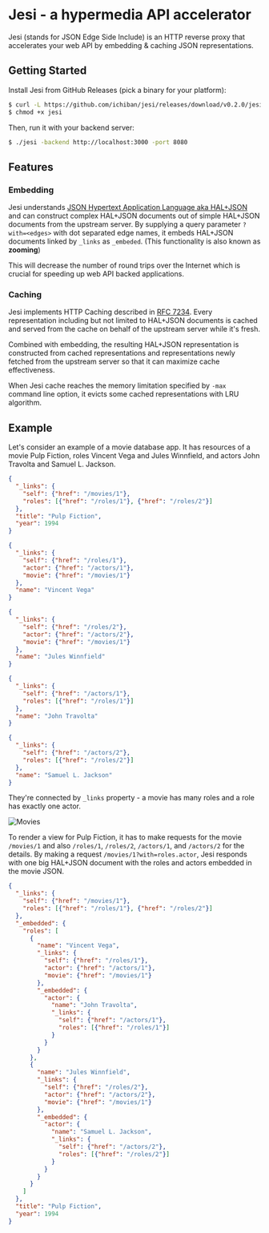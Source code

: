 # Jesi - a hypermedia API accelerator

Jesi (stands for JSON Edge Side Include) is an HTTP reverse proxy that accelerates your web API by embedding & caching JSON representations.

## Getting Started

Install Jesi from GitHub Releases (pick a binary for your platform):

```sh
$ curl -L https://github.com/ichiban/jesi/releases/download/v0.2.0/jesi-darwin-amd64 > jesi
$ chmod +x jesi
```

Then, run it with your backend server:

```sh
$ ./jesi -backend http://localhost:3000 -port 8080
```
 
## Features

### Embedding

Jesi understands [JSON Hypertext Application Language aka HAL+JSON](http://tools.ietf.org/html/draft-kelly-json-hal) and can construct complex HAL+JSON documents out of simple HAL+JSON documents from the upstream server.
By supplying a query parameter `?with=<edges>` with dot separated edge names, it embeds HAL+JSON documents linked by `_links` as `_embeded`. (This functionality is also known as **zooming**)

This will decrease the number of round trips over the Internet which is crucial for speeding up web API backed applications.

### Caching

Jesi implements HTTP Caching described in [RFC 7234](https://tools.ietf.org/html/rfc7234).
Every representation including but not limited to HAL+JSON documents is cached and served from the cache on behalf of the upstream server while it's fresh.

Combined with embedding, the resulting HAL+JSON representation is constructed from cached representations and representations newly fetched from the upstream server so that it can maximize cache effectiveness.

When Jesi cache reaches the memory limitation specified by `-max` command line option, it evicts some cached representations with LRU algorithm.

## Example

Let's consider an example of a movie database app. It has resources of a movie Pulp Fiction, roles Vincent Vega and Jules Winnfield, and actors John Travolta and Samuel L. Jackson.

```json
{
  "_links": {
    "self": {"href": "/movies/1"},
    "roles": [{"href": "/roles/1"}, {"href": "/roles/2"}]
  },
  "title": "Pulp Fiction",
  "year": 1994
}
```

```json
{
  "_links": {
    "self": {"href": "/roles/1"},
    "actor": {"href": "/actors/1"},
    "movie": {"href": "/movies/1"}
  },
  "name": "Vincent Vega"
}
```

```json
{
  "_links": {
    "self": {"href": "/roles/2"},
    "actor": {"href": "/actors/2"},
    "movie": {"href": "/movies/1"}
  },
  "name": "Jules Winnfield"
}
```

```json
{
  "_links": {
    "self": {"href": "/actors/1"},
    "roles": [{"href": "/roles/1"}]
  },
  "name": "John Travolta"
}
```

```json
{
  "_links": {
    "self": {"href": "/actors/2"},
    "roles": [{"href": "/roles/2"}]
  },
  "name": "Samuel L. Jackson"
}
```

They're connected by `_links` property - a movie has many roles and a role has exactly one actor.

![Movies](movies.png)

To render a view for Pulp Fiction, it has to make requests for the movie `/movies/1` and also `/roles/1`, `/roles/2`, `/actors/1`, and `/actors/2` for the details.
By making a request `/movies/1?with=roles.actor`, Jesi responds with one big HAL+JSON document with the roles and actors embedded in the movie JSON.

```json
{
  "_links": {
    "self": {"href": "/movies/1"},
    "roles": [{"href": "/roles/1"}, {"href": "/roles/2"}]
  },
  "_embedded": {
    "roles": [
      {
        "name": "Vincent Vega",
        "_links": {
          "self": {"href": "/roles/1"},
          "actor": {"href": "/actors/1"},
          "movie": {"href": "/movies/1"}
        },
        "_embedded": {
          "actor": {
            "name": "John Travolta",
            "_links": {
              "self": {"href": "/actors/1"},
              "roles": [{"href": "/roles/1"}]
            }
          }
        }
      },
      {
        "name": "Jules Winnfield",
        "_links": {
          "self": {"href": "/roles/2"},
          "actor": {"href": "/actors/2"},
          "movie": {"href": "/movies/1"}
        },
        "_embedded": {
          "actor": {
            "name": "Samuel L. Jackson",
            "_links": {
              "self": {"href": "/actors/2"},
              "roles": [{"href": "/roles/2"}]
            }
          }
        }
      }
    ]
  },
  "title": "Pulp Fiction",
  "year": 1994
}
```
